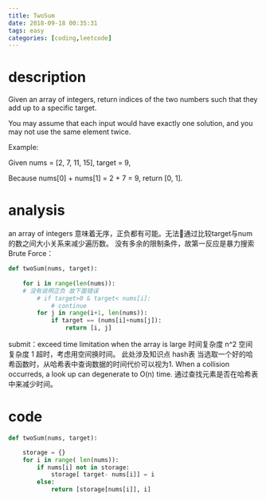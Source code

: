 ```yaml
---
title: TwoSum
date: 2018-09-18 00:35:31
tags: easy
categories: [coding,leetcode]
---
```

# description
Given an array of integers, return indices of the two numbers such that they add up to a specific target.

You may assume that each input would have exactly one solution, and you may not use the same element twice.
<!--more-->
Example:

Given nums = [2, 7, 11, 15], target = 9,

Because nums[0] + nums[1] = 2 + 7 = 9,
return [0, 1].
# analysis
an array of integers 意味着无序，正负都有可能。无法通过比较target与num的数之间大小关系来减少遍历数。
没有多余的限制条件，故第一反应是暴力搜索Brute Force：
```python
def twoSum(nums, target):
    
    for i in range(len(nums)):
    # 没有说明正负 故下面错误
        # if target>0 & target< nums[i]:
            # continue
        for j in range(i+1, len(nums)):
            if target == (nums[i]+nums[j]):
                return [i, j]  

```
submit：exceed time limitation when the array is large
时间复杂度 n^2
空间复杂度 1
超时，考虑用空间换时间。
此处涉及知识点 hash表 
    当选取一个好的哈希函数时，从哈希表中查询数据的时间代价可以视为1. When a collision occurreds, a look up can degenerate to O(n) time.
通过查找元素是否在哈希表中来减少时间。

# code
```python
def twoSum(nums, target):

    storage = {}
    for i in range( len(nums)):
        if nums[i] not in storage:
            storage[ target- nums[i]] = i
        else:
            return [storage[nums[i]], i]   


```
 

